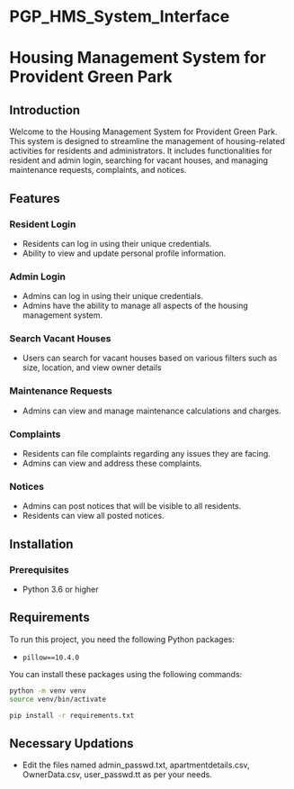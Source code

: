 # PGP_HMS_System_Interface
# Housing Management System for Provident Green Park

## Introduction

Welcome to the Housing Management System for Provident Green Park. This system is designed to streamline the management of housing-related activities for residents and administrators. It includes functionalities for resident and admin login, searching for vacant houses, and managing maintenance requests, complaints, and notices.

## Features

### Resident Login
- Residents can log in using their unique credentials.
- Ability to view and update personal profile information.

### Admin Login
- Admins can log in using their unique credentials.
- Admins have the ability to manage all aspects of the housing management system.

### Search Vacant Houses
- Users can search for vacant houses based on various filters such as size, location, and view owner details

### Maintenance Requests
- Admins can view and manage maintenance calculations and charges.

### Complaints
- Residents can file complaints regarding any issues they are facing.
- Admins can view and address these complaints.

### Notices
- Admins can post notices that will be visible to all residents.
- Residents can view all posted notices.

## Installation

### Prerequisites
- Python 3.6 or higher

## Requirements

To run this project, you need the following Python packages:

- `pillow==10.4.0`

You can install these packages using the following commands:
```sh
python -m venv venv
source venv/bin/activate
```
```sh
pip install -r requirements.txt
```

## Necessary Updations
- Edit the files named admin_passwd.txt, apartmentdetails.csv, OwnerData.csv, user_passwd.tt as per your needs.